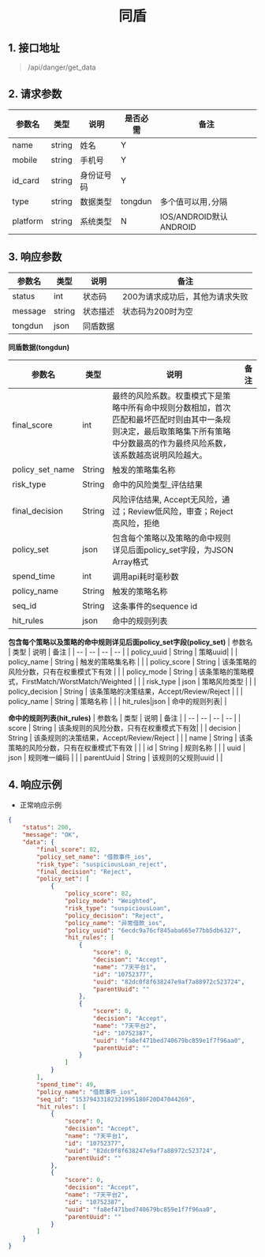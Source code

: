 # <center><span id="同盾">同盾</span></center>


## 1. 接口地址
 > /api/danger/get_data

## 2. 请求参数
| 参数名 | 类型 | 说明 | 是否必需 | 备注 |
| --| -- | -- | -- | -- |
| name | string | 姓名 | Y |  |
| mobile | string | 手机号 | Y |  |
| id_card | string | 身份证号码 | Y |  |
| type | string | 数据类型 | tongdun |  多个值可以用`,`分隔 |
| platform | string | 系统类型 | N | IOS/ANDROID默认ANDROID |

## 3. 响应参数
| 参数名 | 类型 | 说明 | 备注 |
| -- | -- | -- | -- |
| status | int | 状态码 | 200为请求成功后，其他为请求失败 |
| message | string | 状态描述 | 状态码为200时为空 |
| tongdun | json | 同盾数据 |  ||

**同盾数据(tongdun)**

| 参数名 | 类型 | 说明 | 备注 |
| -- | -- | -- | -- |
| final_score | int | 最终的风险系数。权重模式下是策略中所有命中规则分数相加，首次匹配和最坏匹配时则由其中一条规则决定，最后取策略集下所有策略中分数最高的作为最终风险系数，该系数越高说明风险越大。|   |
| policy`_`set`_`name   | String | 触发的策略集名称 | |
| risk_type | String | 命中的风险类型_评估结果 | |
| final_decision | String | 风险评估结果, Accept无风险，通过；Review低风险，审查；Reject高风险，拒绝 | |
| policy_set | json | 包含每个策略以及策略的命中规则详见后面policy_set字段，为JSON Array格式 | |
| spend_time | int | 调用api耗时毫秒数 | |
| policy_name | String | 触发的策略名称 | |
| seq_id | String | 这条事件的sequence id | |
| hit_rules|json | 命中的规则列表| |


**包含每个策略以及策略的命中规则详见后面policy_set字段(policy_set)**
| 参数名 | 类型 | 说明 | 备注 |
| -- | -- | -- | -- |
| policy_uuid | String | 策略uuid|   |
| policy_name  | String | 触发的策略集名称 | |
| policy_score | String | 该条策略的风险分数，只有在权重模式下有效 | |
| policy_mode | String | 该条策略的策略模式，FirstMatch/WorstMatch/Weighted | |
| risk_type | json | 策略风险类型 | |
| policy_decision | String | 该条策略的决策结果，Accept/Review/Reject | |
| policy_name | String | 策略名称 | |
| hit_rules|json | 命中的规则列表| |

**命中的规则列表(hit_rules)**
| 参数名 | 类型 | 说明 | 备注 |
| -- | -- | -- | -- |
| score | String | 该条规则的风险分数，只有在权重模式下有效|   |
| decision  | String | 该条规则的决策结果，Accept/Review/Reject | |
| name | String | 该条策略的风险分数，只有在权重模式下有效 | |
| id | String | 规则名称 | |
| uuid | json | 规则唯一编码 | |
| parentUuid | String | 该规则的父规则uuid | |


## 4. 响应示例
* 正常响应示例 
```json
{
    "status": 200,
    "message": "OK",
    "data": {
        "final_score": 82,
        "policy_set_name": "借款事件_ios",
        "risk_type": "suspiciousLoan_reject",
        "final_decision": "Reject",
        "policy_set": [
            {
                "policy_score": 82,
                "policy_mode": "Weighted",
                "risk_type": "suspiciousLoan",
                "policy_decision": "Reject",
                "policy_name": "异常借款_ios",
                "policy_uuid": "6ecdc9a76cf845aba665e77bb5db6327",
                "hit_rules": [
                    {
                        "score": 0,
                        "decision": "Accept",
                        "name": "7天平台1",
                        "id": "10752377",
                        "uuid": "82dc0f8f638247e9af7a88972c523724",
                        "parentUuid": ""
                    },
                    {
                        "score": 0,
                        "decision": "Accept",
                        "name": "7天平台2",
                        "id": "10752387",
                        "uuid": "fa8ef471bed740679bc859e1f7f96aa0",
                        "parentUuid": ""
                    }
                ]
            }
        ],
        "spend_time": 49,
        "policy_name": "借款事件_ios",
        "seq_id": "1537943318232199S180F20D47044269",
        "hit_rules": [
            {
                "score": 0,
                "decision": "Accept",
                "name": "7天平台1",
                "id": "10752377",
                "uuid": "82dc0f8f638247e9af7a88972c523724",
                "parentUuid": ""
            },
            {
                "score": 0,
                "decision": "Accept",
                "name": "7天平台2",
                "id": "10752387",
                "uuid": "fa8ef471bed740679bc859e1f7f96aa0",
                "parentUuid": ""
            }
        ]
    }
}
```
